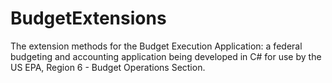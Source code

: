 # BudgetExtensions
The extension methods for the Budget Execution Application: a federal budgeting and accounting application being developed in C# for use by the US EPA, Region 6 - Budget Operations Section.
